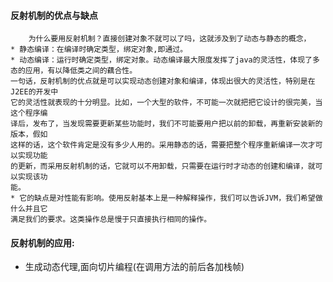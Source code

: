 #### 反射机制的优点与缺点 
        为什么要用反射机制？直接创建对象不就可以了吗，这就涉及到了动态与静态的概念， 
    * 静态编译：在编译时确定类型，绑定对象,即通过。 
    * 动态编译：运行时确定类型，绑定对象。动态编译最大限度发挥了java的灵活性，体现了多 
    态的应用，有以降低类之间的藕合性。 
    一句话，反射机制的优点就是可以实现动态创建对象和编译，体现出很大的灵活性，特别是在J2EE的开发中 
    它的灵活性就表现的十分明显。比如，一个大型的软件，不可能一次就把把它设计的很完美，当这个程序编 
    译后，发布了，当发现需要更新某些功能时，我们不可能要用户把以前的卸载，再重新安装新的版本，假如 
    这样的话，这个软件肯定是没有多少人用的。采用静态的话，需要把整个程序重新编译一次才可以实现功能 
    的更新，而采用反射机制的话，它就可以不用卸载，只需要在运行时才动态的创建和编译，就可以实现该功 
    能。 
	* 它的缺点是对性能有影响。使用反射基本上是一种解释操作，我们可以告诉JVM，我们希望做什么并且它 
    满足我们的要求。这类操作总是慢于只直接执行相同的操作。
#### 反射机制的应用:
* 生成动态代理,面向切片编程(在调用方法的前后各加栈帧)